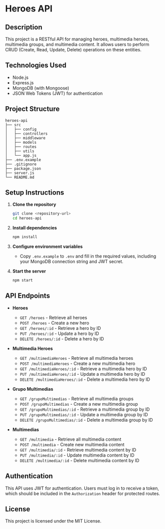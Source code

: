 # Heroes API

## Description
This project is a RESTful API for managing heroes, multimedia heroes, multimedia groups, and multimedia content. It allows users to perform CRUD (Create, Read, Update, Delete) operations on these entities.

## Technologies Used
- Node.js
- Express.js
- MongoDB (with Mongoose)
- JSON Web Tokens (JWT) for authentication

## Project Structure
```
heroes-api
├── src
│   ├── config
│   ├── controllers
│   ├── middleware
│   ├── models
│   ├── routes
│   ├── utils
│   └── app.js
├── .env.example
├── .gitignore
├── package.json
├── server.js
└── README.md
```

## Setup Instructions

1. **Clone the repository**
   ```bash
   git clone <repository-url>
   cd heroes-api
   ```

2. **Install dependencies**
   ```bash
   npm install
   ```

3. **Configure environment variables**
   - Copy `.env.example` to `.env` and fill in the required values, including your MongoDB connection string and JWT secret.

4. **Start the server**
   ```bash
   npm start
   ```

## API Endpoints
- **Heroes**
  - `GET /heroes` - Retrieve all heroes
  - `POST /heroes` - Create a new hero
  - `GET /heroes/:id` - Retrieve a hero by ID
  - `PUT /heroes/:id` - Update a hero by ID
  - `DELETE /heroes/:id` - Delete a hero by ID

- **Multimedia Heroes**
  - `GET /multimediaHeroes` - Retrieve all multimedia heroes
  - `POST /multimediaHeroes` - Create a new multimedia hero
  - `GET /multimediaHeroes/:id` - Retrieve a multimedia hero by ID
  - `PUT /multimediaHeroes/:id` - Update a multimedia hero by ID
  - `DELETE /multimediaHeroes/:id` - Delete a multimedia hero by ID

- **Grupo Multimedias**
  - `GET /grupoMultimedias` - Retrieve all multimedia groups
  - `POST /grupoMultimedias` - Create a new multimedia group
  - `GET /grupoMultimedias/:id` - Retrieve a multimedia group by ID
  - `PUT /grupoMultimedias/:id` - Update a multimedia group by ID
  - `DELETE /grupoMultimedias/:id` - Delete a multimedia group by ID

- **Multimedias**
  - `GET /multimedia` - Retrieve all multimedia content
  - `POST /multimedia` - Create new multimedia content
  - `GET /multimedia/:id` - Retrieve multimedia content by ID
  - `PUT /multimedia/:id` - Update multimedia content by ID
  - `DELETE /multimedia/:id` - Delete multimedia content by ID

## Authentication
This API uses JWT for authentication. Users must log in to receive a token, which should be included in the `Authorization` header for protected routes.

## License
This project is licensed under the MIT License.